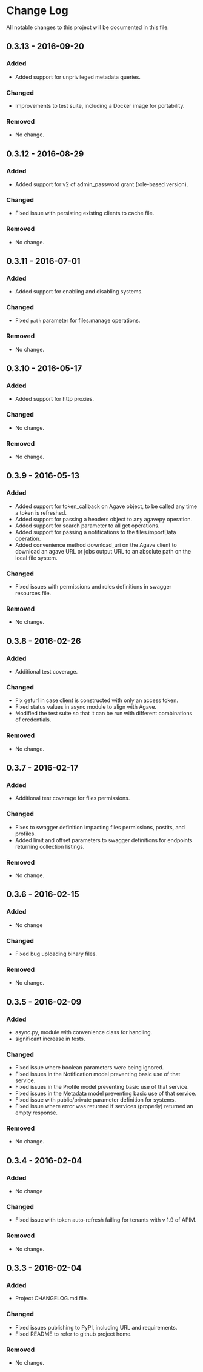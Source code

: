 # Change Log
All notable changes to this project will be documented in this file.


## 0.3.13 - 2016-09-20
### Added
- Added support for unprivileged metadata queries.

### Changed
- Improvements to test suite, including a Docker image for portability.

### Removed
- No change.


## 0.3.12 - 2016-08-29
### Added
- Added support for v2 of admin_password grant (role-based version).

### Changed
- Fixed issue with persisting existing clients to cache file.

### Removed
- No change.


## 0.3.11 - 2016-07-01
### Added
- Added support for enabling and disabling systems.

### Changed
- Fixed `path` parameter for files.manage operations.

### Removed
- No change.


## 0.3.10 - 2016-05-17
### Added
- Added support for http proxies.

### Changed
- No change.

### Removed
- No change.


## 0.3.9 - 2016-05-13
### Added
- Added support for token_callback on Agave object, to be called any time a token is refreshed.
- Added support for passing a headers object to any agavepy operation.
- Added support for search parameter to all get operations.
- Added support for passing a notifications to the files.importData operation.
- Added convenience method download_uri on the Agave client to download an agave URL or jobs output URL to an
absolute path on the local file system.

### Changed
- Fixed issues with permissions and roles definitions in swagger resources file.

### Removed
- No change.


## 0.3.8 - 2016-02-26
### Added
- Additional test coverage.

### Changed
- Fix geturl in case client is constructed with only an access token.
- Fixed status values in async module to align with Agave.
- Modified the test suite so that it can be run with different combinations of credentials.

### Removed
- No change.



## 0.3.7 - 2016-02-17
### Added
- Additional test coverage for files permissions.

### Changed
- Fixes to swagger definition impacting files permissions, postits, and profiles.
- Added limit and offset parameters to swagger definitions for endpoints returning collection listings.

### Removed
- No change.


## 0.3.6 - 2016-02-15
### Added
- No change

### Changed
- Fixed bug uploading binary files.

### Removed
- No change.


## 0.3.5 - 2016-02-09
### Added
- async.py, module with convenience class for handling.
- significant increase in tests.

### Changed
- Fixed issue where boolean parameters were being ignored.
- Fixed issues in the Notification model preventing basic use of that service.
- Fixed issues in the Profile model preventing basic use of that service.
- Fixed issues in the Metadata model preventing basic use of that service.
- Fixed issue with public/private parameter definition for systems.
- Fixed issue where error was returned if services (properly) returned an empty response.


### Removed
- No change.


## 0.3.4 - 2016-02-04
### Added
- No change

### Changed
- Fixed issue with token auto-refresh failing for tenants with v 1.9 of APIM.

### Removed
- No change.


## 0.3.3 - 2016-02-04
### Added
- Project CHANGELOG.md file.

### Changed
- Fixed issues publishing to PyPI, including URL and requirements.
- Fixed README to refer to github project home.

### Removed
- No change.
